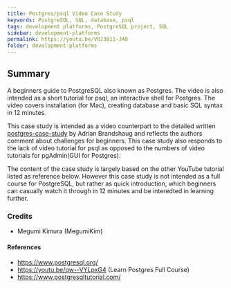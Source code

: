 ```yaml
---
title: Postgres/psql Video Case Study
keywords: PostgreSQL, SQL, database, psql
tags: development platforms, PostgreSQL project, SQL
sidebar: development-platforms
permalink: https://youtu.be/VOJ3811-JA0
folder: development-platforms
---
```


## Summary

A beginners guide to PostgreSQL also known as Postgres.
The video is also intended as a short tutorial for psql, an interactive shell for Postgres.
The video covers installation (for Mac), creating database and basic SQL syntax in 12 minutes.

This case study is intended as a video counterpart to the detailed written [postgres-case-study](./postgres-case-study.md) by Adrian Brandshaug and reflects the authors comment about challenges for beginners.
This case study also responds to the lack of video tutorial for psql as opposed to the numbers of video tutorials for pgAdmin(GUI for Postgres).

The content of the case study is largely based on the other YouTube tutorial listed as reference below. However this case study is not intended as a full course for PostgreSQL, but rather as quick introduction, which beginners can casually watch it through in 12 minutes and be interedted in learning further.

### Credits

- Megumi Kimura (MegumiKim)

#### References

- https://www.postgresql.org/
- https://youtu.be/qw--VYLpxG4 (Learn Postgres Full Course)
- https://www.postgresqltutorial.com/
